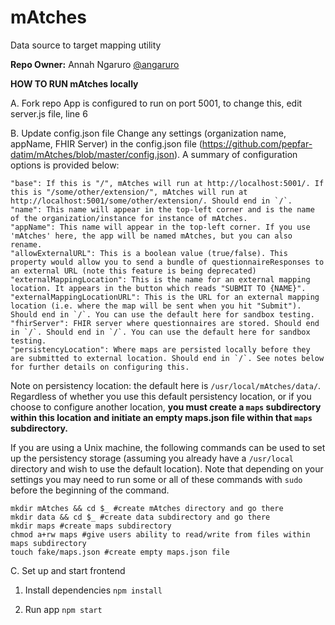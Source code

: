 # mAtches
Data source to target mapping utility

**Repo Owner:** Annah Ngaruro [@angaruro](https://github.com/angaruro)

**HOW TO RUN mAtches locally**

A. Fork repo
App is configured to run on port 5001, to change this, edit server.js file, line 6

B. Update config.json file
Change any settings (organization name, appName, FHIR Server) in the config.json file (https://github.com/pepfar-datim/mAtches/blob/master/config.json). A summary of configuration options is provided below:

	"base": If this is "/", mAtches will run at http://localhost:5001/. If this is "/some/other/extension/", mAtches will run at http://localhost:5001/some/other/extension/. Should end in `/`.
	"name": This name will appear in the top-left corner and is the name of the organization/instance for instance of mAtches.
	"appName": This name will appear in the top-left corner. If you use 'mAtches' here, the app will be named mAtches, but you can also rename.
	"allowExternalURL": This is a boolean value (true/false). This property would allow you to send a bundle of questionnaireResponses to an external URL (note this feature is being deprecated)
	"externalMappingLocation": This is the name for an external mapping location. It appears in the button which reads "SUBMIT TO {NAME}".
	"externalMappingLocationURL": This is the URL for an external mapping location (i.e. where the map will be sent when you hit "Submit"). Should end in `/`. You can use the default here for sandbox testing.
	"fhirServer": FHIR server where questionnaires are stored. Should end in `/`. Should end in `/`. You can use the default here for sandbox testing.
	"persistencyLocation": Where maps are persisted locally before they are submitted to external location. Should end in `/`. See notes below for further details on configuring this.

Note on persistency location: the default here is `/usr/local/mAtches/data/`. Regardless of whether you use this default persistency location, or if you choose to configure another location, **you must create a `maps` subdirectory within this location and initiate an empty maps.json file within that `maps` subdirectory.** 

If you are using a Unix machine, the following commands can be used to set up the persistency storage (assuming you already have a `/usr/local` directory and wish to use the default location). Note that depending on your settings you may need to run some or all of these commands with `sudo ` before the beginning of the command.

```cd /usr/local/ #go to /usr/local/
mkdir mAtches && cd $_ #create mAtches directory and go there
mkdir data && cd $_ #create data subdirectory and go there
mkdir maps #create maps subdirectory
chmod a+rw maps #give users ability to read/write from files within maps subdirectory
touch fake/maps.json #create empty maps.json file
```

C. Set up and start frontend
<br/>


1. Install dependencies
`npm install`

2. Run app
`npm start`

